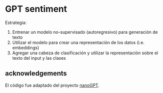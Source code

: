 # GPT sentiment

Estrategia:

1. Entrenar un modelo no-supervisado (autoregresivo) para generación de texto
2. Utilizar el modelo para crear una representación de los datos (i.e. embeddings)
3. Agregar una cabeza de clasificación y utilizar la representación sobre el texto del input y las clases


## acknowledgements

El código fue adaptado del proyecto [nanoGPT](https://github.com/karpathy/nanoGPT).

